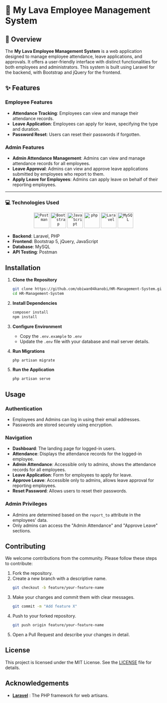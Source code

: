 # 💼 My Lava Employee Management System
 
## 📜 Overview

The **My Lava Employee Management System** is a web application designed to manage employee attendance, leave applications, and approvals. It offers a user-friendly interface with distinct functionalities for both employees and administrators. This system is built using Laravel for the backend, with Bootstrap and jQuery for the frontend.

## ✨ Features

### Employee Features

- **Attendance Tracking**: Employees can view and manage their attendance records.
- **Leave Application**: Employees can apply for leave, specifying the type and duration.
- **Password Reset**: Users can reset their passwords if forgotten.

### Admin Features

- **Admin Attendance Management**: Admins can view and manage attendance records for all employees.
- **Leave Approval**: Admins can view and approve leave applications submitted by employees who report to them.
- **Apply Leave for Employees**: Admins can apply leave on behalf of their reporting employees.

---

### 💻 Technologies Used 
<div align="center">
	<code><img width="50" src="https://user-images.githubusercontent.com/25181517/192109061-e138ca71-337c-4019-8d42-4792fdaa7128.png" alt="Postman" title="Postman"/></code>
	<code><img width="50" src="https://user-images.githubusercontent.com/25181517/183898054-b3d693d4-dafb-4808-a509-bab54cf5de34.png" alt="Bootstrap" title="Bootstrap"/></code>
	<code><img width="50" src="https://user-images.githubusercontent.com/25181517/117447155-6a868a00-af3d-11eb-9cfe-245df15c9f3f.png" alt="JavaScript" title="JavaScript"/></code>
	<code><img width="50" src="https://user-images.githubusercontent.com/25181517/183570228-6a040b9f-3ddf-47a2-a201-743121dac664.png" alt="php" title="php"/></code>
	<code><img width="50" src="https://github.com/marwin1991/profile-technology-icons/assets/25181517/afcf1c98-544e-41fb-bf44-edba5e62809a" alt="Laravel" title="Laravel"/></code>
	<code><img width="50" src="https://user-images.githubusercontent.com/25181517/183896128-ec99105a-ec1a-4d85-b08b-1aa1620b2046.png" alt="MySQL" title="MySQL"/></code>
</div>

- **Backend**: Laravel, PHP
- **Frontend**: Bootstrap 5, jQuery, JavaScript
- **Database**: MySQL
- **API Testing**: Postman

## Installation

1. **Clone the Repository**
   ```sh
   git clone https://github.com/obiwan04kanobi/HR-Management-System.git
   cd HR-Management-System
   ```

2. **Install Dependencies**
   ```sh
   composer install
   npm install
   ```

3. **Configure Environment**
   - Copy the `.env.example` to `.env`
   - Update the `.env` file with your database and mail server details.

4. **Run Migrations**
   ```sh
   php artisan migrate
   ```

5. **Run the Application**
   ```sh
   php artisan serve
   ```

## Usage

### Authentication

- Employees and Admins can log in using their email addresses.
- Passwords are stored securely using encryption.

### Navigation

- **Dashboard**: The landing page for logged-in users.
- **Attendance**: Displays the attendance records for the logged-in employee.
- **Admin Attendance**: Accessible only to admins, shows the attendance records for all employees.
- **Leave Application**: Form for employees to apply for leave.
- **Approve Leave**: Accessible only to admins, allows leave approval for reporting employees.
- **Reset Password**: Allows users to reset their passwords.

### Admin Privileges

- Admins are determined based on the `report_to` attribute in the employees' data.
- Only admins can access the "Admin Attendance" and "Approve Leave" sections.

## Contributing

We welcome contributions from the community. Please follow these steps to contribute:

1. Fork the repository.
2. Create a new branch with a descriptive name.
   ```sh
   git checkout -b feature/your-feature-name
   ```
3. Make your changes and commit them with clear messages.
   ```sh
   git commit -m "Add feature X"
   ```
4. Push to your forked repository.
   ```sh
   git push origin feature/your-feature-name
   ```
5. Open a Pull Request and describe your changes in detail.

## License

This project is licensed under the MIT License. See the [LICENSE](LICENSE) file for details.

## Acknowledgements

- **[Laravel](https://laravel.com/)** : The PHP framework for web artisans. 
